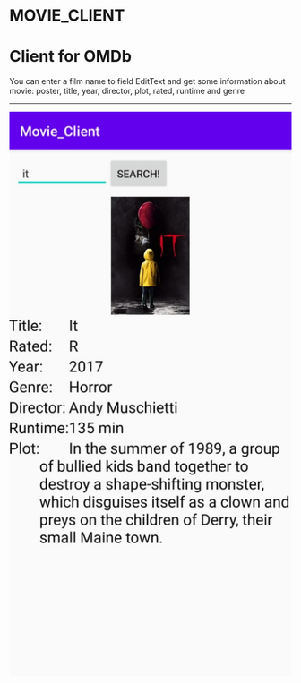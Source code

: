 # MOVIE_CLIENT
Client for OMDb
===================
You can enter a film name to field EditText and get some information about movie: poster, title, year, director, plot, rated, runtime and genre
******
![screenshot of sample](https://github.com/ESHagibalov/MOVIE_CLIENT/blob/master/movie_client_screenshot.jpg)
